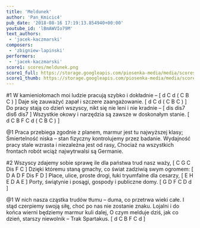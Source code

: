 ```yaml
---
title: 'Meldunek'
author: 'Pan_Kmicic4'
pub_date: '2018-08-16 17:19:13.854940+00:00'
youtube_id: 'lBmAWVIo79M'
text_authors:
 - 'jacek-kaczmarski'
composers:
 - 'zbigniew-lapinski'
performers:
 - 'jacek-kaczmarski'
score1: scores/meldunek.png
score1_full: https://storage.googleapis.com/piosenka-media/media/scores/meldunek.png
score1_thumb: https://storage.googleapis.com/piosenka-media/media/scores/meldunek.png.180x0_q85_upscale.png
---
```


#1
W kamieniołomach moi ludzie pracują szybko i dokładnie – [ d C d ( C B C ) ]
Daje się zauważyć zapał i szczere zaangażowanie. [ d C d ( C B C ) ]
Do pracy stają co dzień wszyscy, nikt się nie leni i nie kradnie – [ dis dis7 dis6 dis7 ]
Wszystkie okowy i narzędzia są zawsze w doskonałym stanie. [ d C B F C d ( C B C ) ]

@1
Praca przebiega zgodnie z planem, marmur jest tu najwyższej klasy;
Śmiertelność niska – stan fizyczny kontrolujemy przez badanie.
Wydajność pracy stale wzrasta i niezależna jest od rasy,
Chociaż na wszystkich frontach robót wciąż najwytrwalsi są Germanie.

#2
Wszyscy zdajemy sobie sprawę ile dla państwa trud nasz waży, [ C G C Dis F C ]
Dzięki któremu staną gmachy, co świat zadziwią swym ogromem: [ D A D F Dis F D ]
Place, ulice, proste drogi, łuki tryumfalne dla cesarzy, [ E H E D A E ]
Porty, świątynie i posągi, gospody i publiczne domy. [ G D F C D d ]

@1
W nich nasza cząstka trudów tłumu – duma, co przetrwa wieki całe.
I stąd czerpiemy swoją siłę, choć po nas nie zostanie znaku.
Lojalni i do końca wierni będziemy marmur kuli dalej,
O czym melduje dziś, jak co dzień, starszy niewolnik – Trak Spartakus. [ d C B F C d ]